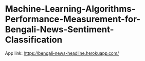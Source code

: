 # Machine-Learning-Algorithms-Performance-Measurement-for-Bengali-News-Sentiment-Classification
App link: https://bengali-news-headline.herokuapp.com/
